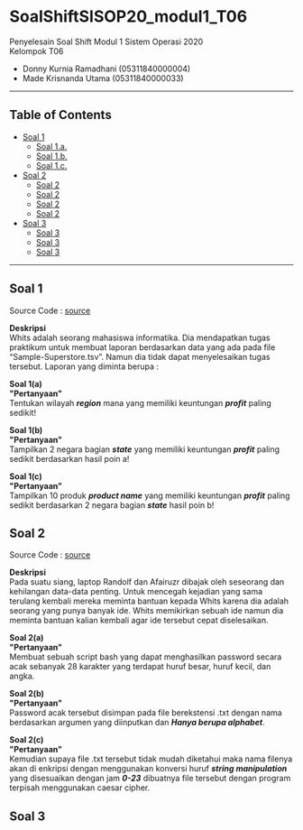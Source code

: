 # SoalShiftSISOP20_modul1_T06
Penyelesain Soal Shift Modul 1 Sistem Operasi 2020\
Kelompok T06
  * Donny Kurnia Ramadhani (05311840000004)
  * Made Krisnanda Utama (05311840000033)
  
---
## Table of Contents
* [Soal 1](#soal-1)
  * [Soal 1.a.](#soal1-1a)
  * [Soal 1.b.](#soal1-1b)
  * [Soal 1.c.](#soal1-1c)
* [Soal 2](#soal-2)
  * [Soal 2](#soal2-2a)
  * [Soal 2](#soal2-2b)
  * [Soal 2](#soal2-2c)
  * [Soal 2](#soal2-2d)
* [Soal 3](#soal-3)
  * [Soal 3](#soal3-3a)
  * [Soal 3](#soal3-3b)
  * [Soal 3](#soal3-3c)
---

## Soal 1
Source Code : [source](https://github.com/naminai/SoalShiftSISOP20_modul1_T06/tree/master/soal1)

**Deskripsi**\
Whits adalah seorang mahasiswa informatika. Dia mendapatkan tugas praktikum untuk membuat laporan berdasarkan data yang ada pada file “Sample-Superstore.tsv”. Namun dia tidak dapat menyelesaikan tugas tersebut. Laporan yang diminta berupa :

**Soal 1(a)**\
 **"Pertanyaan"**\
Tentukan wilayah ***region*** mana yang memiliki keuntungan ***profit*** paling sedikit!

**Soal 1(b)**\
 **"Pertanyaan"**\
Tampilkan 2 negara bagian ***state*** yang memiliki keuntungan ***profit*** paling sedikit berdasarkan hasil poin a!

**Soal 1(c)**\
 **"Pertanyaan"**\
Tampilkan 10 produk ***product name*** yang memiliki keuntungan ***profit*** paling sedikit berdasarkan 2 negara bagian ***state***      hasil poin b!

## Soal 2
Source Code : [source](https://github.com/naminai/SoalShiftSISOP20_modul1_T06/tree/master/soal2)

**Deskripsi**\
Pada suatu siang, laptop Randolf dan Afairuzr dibajak oleh seseorang dan kehilangan data-data penting. Untuk mencegah kejadian yang sama terulang kembali mereka meminta bantuan kepada Whits karena dia adalah seorang yang punya banyak ide. Whits memikirkan sebuah ide namun dia meminta bantuan kalian kembali agar ide tersebut cepat diselesaikan.

**Soal 2(a)**\
 **"Pertanyaan"**\
 Membuat sebuah script bash yang dapat menghasilkan password secara acak sebanyak 28 karakter yang terdapat huruf besar, huruf kecil,  dan angka.
 
**Soal 2(b)**\
 **"Pertanyaan"**\
 Password acak tersebut disimpan pada file berekstensi .txt dengan nama berdasarkan argumen yang diinputkan dan ***Hanya berupa alphabet***.
 
**Soal 2(c)**\
 **"Pertanyaan"**\
 Kemudian supaya file .txt tersebut tidak mudah diketahui maka nama filenya akan di enkripsi dengan menggunakan konversi huruf ***string manipulation*** yang disesuaikan dengan jam ***0-23*** dibuatnya file tersebut dengan program terpisah menggunakan caesar cipher.
 
## Soal 3

 
 
 



